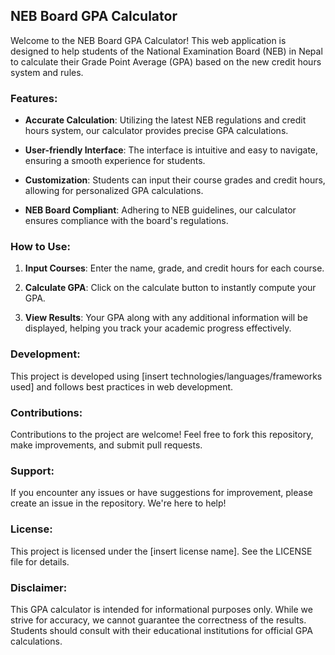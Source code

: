 ## NEB Board GPA Calculator

Welcome to the NEB Board GPA Calculator! This web application is designed to help students of the National Examination Board (NEB) in Nepal to calculate their Grade Point Average (GPA) based on the new credit hours system and rules.

### Features:

- **Accurate Calculation**: Utilizing the latest NEB regulations and credit hours system, our calculator provides precise GPA calculations.
  
- **User-friendly Interface**: The interface is intuitive and easy to navigate, ensuring a smooth experience for students.
  
- **Customization**: Students can input their course grades and credit hours, allowing for personalized GPA calculations.
  
- **NEB Board Compliant**: Adhering to NEB guidelines, our calculator ensures compliance with the board's regulations.

### How to Use:

1. **Input Courses**: Enter the name, grade, and credit hours for each course.
  
2. **Calculate GPA**: Click on the calculate button to instantly compute your GPA.
  
3. **View Results**: Your GPA along with any additional information will be displayed, helping you track your academic progress effectively.

### Development:

This project is developed using [insert technologies/languages/frameworks used] and follows best practices in web development.

### Contributions:

Contributions to the project are welcome! Feel free to fork this repository, make improvements, and submit pull requests.

### Support:

If you encounter any issues or have suggestions for improvement, please create an issue in the repository. We're here to help!

### License:

This project is licensed under the [insert license name]. See the LICENSE file for details.

### Disclaimer:

This GPA calculator is intended for informational purposes only. While we strive for accuracy, we cannot guarantee the correctness of the results. Students should consult with their educational institutions for official GPA calculations.